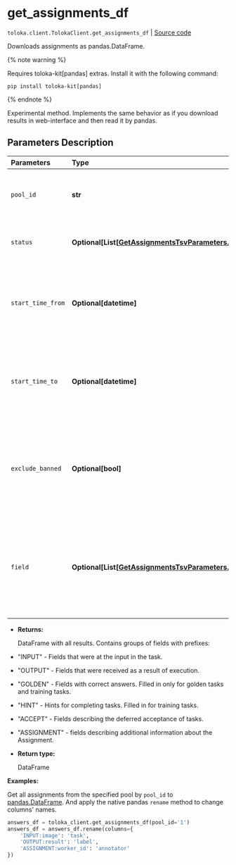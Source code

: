# get_assignments_df
`toloka.client.TolokaClient.get_assignments_df` | [Source code](https://github.com/Toloka/toloka-kit/blob/v1.2.1/src/client/__init__.py#L3708)

Downloads assignments as pandas.DataFrame.


{% note warning %}

Requires toloka-kit[pandas] extras. Install it with the following command:

```shell
pip install toloka-kit[pandas]
```

{% endnote %}

Experimental method.
Implements the same behavior as if you download results in web-interface and then read it by pandas.

## Parameters Description

| Parameters | Type | Description |
| :----------| :----| :-----------|
`pool_id`|**str**|<p>From which pool the results are loaded.</p>
`status`|**Optional\[List\[[GetAssignmentsTsvParameters.Status](toloka.client.assignment.GetAssignmentsTsvParameters.Status.md)\]\]**|<p>Statuses of assignments to download.</p>
`start_time_from`|**Optional\[datetime\]**|<p>Download assignments submitted after the specified date and time.</p>
`start_time_to`|**Optional\[datetime\]**|<p>Download assignments submitted before the specified date and time.</p>
`exclude_banned`|**Optional\[bool\]**|<p>Exclude answers from banned Tolokers, even if their assignments have suitable status.</p>
`field`|**Optional\[List\[[GetAssignmentsTsvParameters.Field](toloka.client.assignment.GetAssignmentsTsvParameters.Field.md)\]\]**|<p>Names of `Assignment` fields to be downloaded. Fields other then from `Assignment` class are always downloaded.</p>

* **Returns:**

  DataFrame with all results. Contains groups of fields with prefixes:
* "INPUT" - Fields that were at the input in the task.
* "OUTPUT" - Fields that were received as a result of execution.
* "GOLDEN" - Fields with correct answers. Filled in only for golden tasks and training tasks.
* "HINT" - Hints for completing tasks. Filled in for training tasks.
* "ACCEPT" - Fields describing the deferred acceptance of tasks.
* "ASSIGNMENT" - fields describing additional information about the Assignment.

* **Return type:**

  DataFrame

**Examples:**

Get all assignments from the specified pool by `pool_id` to [pandas.DataFrame](https://pandas.pydata.org/docs/reference/api/pandas.DataFrame.html).
And apply the native pandas `rename` method to change columns' names.

```python
answers_df = toloka_client.get_assignments_df(pool_id='1')
answers_df = answers_df.rename(columns={
    'INPUT:image': 'task',
    'OUTPUT:result': 'label',
    'ASSIGNMENT:worker_id': 'annotator'
})
```
